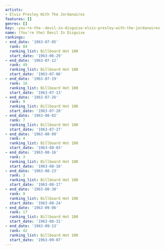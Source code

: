 ```yaml
---
artists:
- Elvis Presley With The Jordanaires
features: []
genres: []
key: -you-re-the--devil-in-disguise-elvis-presley-with-the-jordanaires
name: (You're the) Devil In Disguise
rankings:
- end_date: '1963-07-05'
  rank: 84
  ranking_list: Billboard Hot 100
  start_date: '1963-06-29'
- end_date: '1963-07-12'
  rank: 49
  ranking_list: Billboard Hot 100
  start_date: '1963-07-06'
- end_date: '1963-07-19'
  rank: 16
  ranking_list: Billboard Hot 100
  start_date: '1963-07-13'
- end_date: '1963-07-26'
  rank: 9
  ranking_list: Billboard Hot 100
  start_date: '1963-07-20'
- end_date: '1963-08-02'
  rank: 7
  ranking_list: Billboard Hot 100
  start_date: '1963-07-27'
- end_date: '1963-08-09'
  rank: 4
  ranking_list: Billboard Hot 100
  start_date: '1963-08-03'
- end_date: '1963-08-16'
  rank: 3
  ranking_list: Billboard Hot 100
  start_date: '1963-08-10'
- end_date: '1963-08-23'
  rank: 3
  ranking_list: Billboard Hot 100
  start_date: '1963-08-17'
- end_date: '1963-08-30'
  rank: 9
  ranking_list: Billboard Hot 100
  start_date: '1963-08-24'
- end_date: '1963-09-06'
  rank: 17
  ranking_list: Billboard Hot 100
  start_date: '1963-08-31'
- end_date: '1963-09-13'
  rank: 42
  ranking_list: Billboard Hot 100
  start_date: '1963-09-07'
---
```


